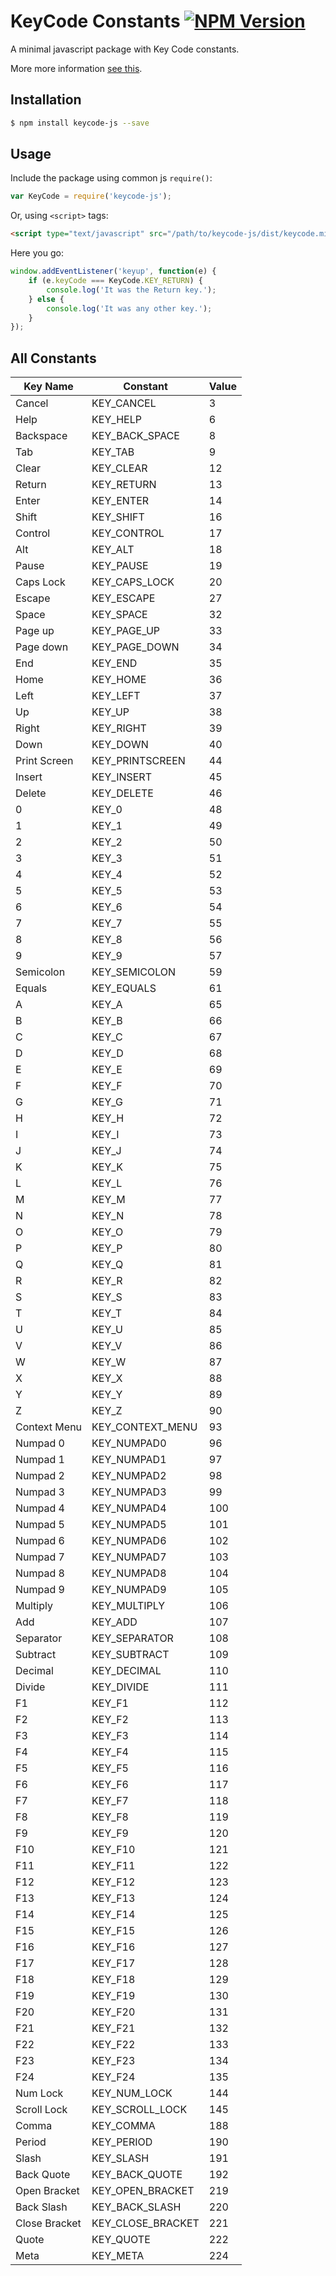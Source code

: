 # KeyCode Constants [![NPM Version][npm-image]][npm-url]
[npm-image]: https://badge.fury.io/js/keycode-js.svg
[npm-url]: https://www.npmjs.com/package/keycode-js

A minimal javascript package with Key Code constants.

More more information [see this](https://developer.mozilla.org/en-US/docs/Web/API/KeyboardEvent/keyCode#Constants_for_keyCode_value).

## Installation

```bash
$ npm install keycode-js --save
```
## Usage
Include the package using common js `require()`:
```javascript
var KeyCode = require('keycode-js');
```
Or, using `<script>` tags:
```html
<script type="text/javascript" src="/path/to/keycode-js/dist/keycode.min.js"></script>
```
Here you go:
```javascript
window.addEventListener('keyup', function(e) {
    if (e.keyCode === KeyCode.KEY_RETURN) {
        console.log('It was the Return key.');
    } else {
        console.log('It was any other key.');
    }
});
```

## All Constants
| Key Name  | Constant  | Value  |
|-----------|-----------|--------|
| Cancel | KEY_CANCEL | 3 |
| Help | KEY_HELP | 6 |
| Backspace | KEY_BACK_SPACE | 8 |
| Tab | KEY_TAB | 9 |
| Clear | KEY_CLEAR | 12 |
| Return | KEY_RETURN | 13 |
| Enter | KEY_ENTER | 14 |
| Shift | KEY_SHIFT | 16 |
| Control | KEY_CONTROL | 17 |
| Alt | KEY_ALT | 18 |
| Pause | KEY_PAUSE | 19 |
| Caps Lock | KEY_CAPS_LOCK | 20 |
| Escape | KEY_ESCAPE | 27 |
| Space | KEY_SPACE | 32 |
| Page up | KEY_PAGE_UP | 33 |
| Page down | KEY_PAGE_DOWN | 34 |
| End | KEY_END | 35 |
| Home | KEY_HOME | 36 |
| Left | KEY_LEFT | 37 |
| Up | KEY_UP | 38 |
| Right | KEY_RIGHT | 39 |
| Down | KEY_DOWN | 40 |
| Print Screen | KEY_PRINTSCREEN | 44 |
| Insert | KEY_INSERT | 45 |
| Delete | KEY_DELETE | 46 |
| 0 | KEY_0 | 48 |
| 1 | KEY_1 | 49 |
| 2 | KEY_2 | 50 |
| 3 | KEY_3 | 51 |
| 4 | KEY_4 | 52 |
| 5 | KEY_5 | 53 |
| 6 | KEY_6 | 54 |
| 7 | KEY_7 | 55 |
| 8 | KEY_8 | 56 |
| 9 | KEY_9 | 57 |
| Semicolon | KEY_SEMICOLON | 59 |
| Equals | KEY_EQUALS | 61 |
| A | KEY_A | 65 |
| B | KEY_B | 66 |
| C | KEY_C | 67 |
| D | KEY_D | 68 |
| E | KEY_E | 69 |
| F | KEY_F | 70 |
| G | KEY_G | 71 |
| H | KEY_H | 72 |
| I | KEY_I | 73 |
| J | KEY_J | 74 |
| K | KEY_K | 75 |
| L | KEY_L | 76 |
| M | KEY_M | 77 |
| N | KEY_N | 78 |
| O | KEY_O | 79 |
| P | KEY_P | 80 |
| Q | KEY_Q | 81 |
| R | KEY_R | 82 |
| S | KEY_S | 83 |
| T | KEY_T | 84 |
| U | KEY_U | 85 |
| V | KEY_V | 86 |
| W | KEY_W | 87 |
| X | KEY_X | 88 |
| Y | KEY_Y | 89 |
| Z | KEY_Z | 90 |
| Context Menu | KEY_CONTEXT_MENU | 93 |
| Numpad 0 | KEY_NUMPAD0 | 96 |
| Numpad 1 | KEY_NUMPAD1 | 97 |
| Numpad 2 | KEY_NUMPAD2 | 98 |
| Numpad 3 | KEY_NUMPAD3 | 99 |
| Numpad 4 | KEY_NUMPAD4 | 100 |
| Numpad 5 | KEY_NUMPAD5 | 101 |
| Numpad 6 | KEY_NUMPAD6 | 102 |
| Numpad 7 | KEY_NUMPAD7 | 103 |
| Numpad 8 | KEY_NUMPAD8 | 104 |
| Numpad 9 | KEY_NUMPAD9 | 105 |
| Multiply | KEY_MULTIPLY | 106 |
| Add | KEY_ADD | 107 |
| Separator | KEY_SEPARATOR | 108 |
| Subtract | KEY_SUBTRACT | 109 |
| Decimal | KEY_DECIMAL | 110 |
| Divide | KEY_DIVIDE | 111 |
| F1 | KEY_F1 | 112 |
| F2 | KEY_F2 | 113 |
| F3 | KEY_F3 | 114 |
| F4 | KEY_F4 | 115 |
| F5 | KEY_F5 | 116 |
| F6 | KEY_F6 | 117 |
| F7 | KEY_F7 | 118 |
| F8 | KEY_F8 | 119 |
| F9 | KEY_F9 | 120 |
| F10 | KEY_F10 | 121 |
| F11 | KEY_F11 | 122 |
| F12 | KEY_F12 | 123 |
| F13 | KEY_F13 | 124 |
| F14 | KEY_F14 | 125 |
| F15 | KEY_F15 | 126 |
| F16 | KEY_F16 | 127 |
| F17 | KEY_F17 | 128 |
| F18 | KEY_F18 | 129 |
| F19 | KEY_F19 | 130 |
| F20 | KEY_F20 | 131 |
| F21 | KEY_F21 | 132 |
| F22 | KEY_F22 | 133 |
| F23 | KEY_F23 | 134 |
| F24 | KEY_F24 | 135 |
| Num Lock | KEY_NUM_LOCK | 144 |
| Scroll Lock | KEY_SCROLL_LOCK | 145 |
| Comma | KEY_COMMA | 188 |
| Period | KEY_PERIOD | 190 |
| Slash | KEY_SLASH | 191 |
| Back Quote | KEY_BACK_QUOTE | 192 |
| Open Bracket | KEY_OPEN_BRACKET | 219 |
| Back Slash | KEY_BACK_SLASH | 220 |
| Close Bracket | KEY_CLOSE_BRACKET | 221 |
| Quote | KEY_QUOTE | 222 |
| Meta | KEY_META | 224 |
